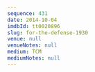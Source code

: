 ```yaml
---
sequence: 431
date: 2014-10-04
imdbId: tt0020896
slug: for-the-defense-1930
venue: null
venueNotes: null
medium: TCM
mediumNotes: null
---
```

